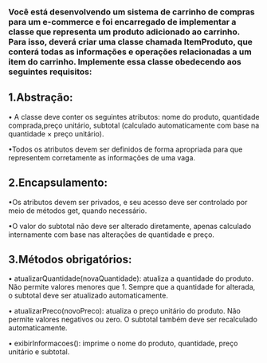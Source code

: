 ### Você está desenvolvendo um sistema de carrinho de compras para um e-commerce e foi encarregado de implementar a classe que representa um produto adicionado ao carrinho. Para isso, deverá criar uma classe chamada ItemProduto, que conterá todas as informações e operações relacionadas a um item do carrinho. Implemente essa classe obedecendo aos seguintes requisitos:


## 1.Abstração:

• A classe deve conter os seguintes atributos: nome do produto, quantidade comprada,preço
unitário, subtotal (calculado automaticamente com base na quantidade × preço unitário).

•Todos os atributos devem ser definidos de forma apropriada para que representem
corretamente as informações de uma vaga.

## 2.Encapsulamento:

•Os atributos devem ser privados, e seu acesso deve ser controlado por meio de métodos
get, quando necessário.

•O valor do subtotal não deve ser alterado diretamente, apenas calculado internamente
com base nas alterações de quantidade e preço.

## 3.Métodos obrigatórios:

• atualizarQuantidade(novaQuantidade): atualiza a quantidade do produto. Não permite
valores menores que 1. Sempre que a quantidade for alterada, o subtotal deve ser
atualizado automaticamente.

• atualizarPreco(novoPreco): atualiza o preço unitário do produto. Não permite valores
negativos ou zero. O subtotal também deve ser recalculado automaticamente.

• exibirInformacoes(): imprime o nome do produto, quantidade, preço unitário e subtotal.
